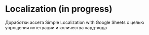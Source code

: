 Localization (in progress)
==================

Доработки ассета Simple Localization with Google Sheets с целью упрощения интеграции и количества хард-кода
